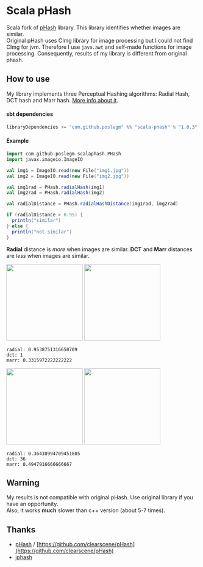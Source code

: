# Scala pHash

Scala fork of [pHash](http://phash.org) library. This library identifies whether images are similar.  
Original pHash uses CImg library for image processing but I could not find CImg for jvm. Therefore I use ```java.awt``` and self-made functions for image processing. Consequently, results of my library is different from original phash.
## How to use
My library implements three Perceptual Hashing algorithms: Radial Hash, DCT hash and Marr hash. [More info about it](http://www.phash.org/docs/pubs/thesis_zauner.pdf).

#### sbt dependencies

```scala 
libraryDependencies += "com.github.poslegm" %% "scala-phash" % "1.0.3"
```

#### Example

```scala
import com.github.poslegm.scalaphash.PHash
import javax.imageio.ImageIO

val img1 = ImageIO.read(new File("img1.jpg"))
val img2 = ImageIO.read(new File("img2.jpg"))

val img1rad = PHash.radialHash(img1)
val img2rad = PHash.radialHash(img2)

val radialDistance = PHash.radialHashDistance(img1rad, img2rad)

if (radialDistance > 0.95) {
  println("similar")
} else {
  println("not similar")
}
```

**Radial** distance is _more_ when images are similar.
**DCT** and **Marr** distances are _less_ when images are similar.

<img width='200px' src='https://github.com/poslegm/scala-phash/blob/master/src/test/resources/example2.jpg'>
<img width='200px' src='https://github.com/poslegm/scala-phash/blob/master/src/test/resources/example4.jpg'>

```
radial: 0.9538751316650709
dct: 1
marr: 0.3315972222222222
```

<img width='200px' src='https://github.com/poslegm/scala-phash/blob/master/src/test/resources/1.jpg'>
<img width='200px' src='https://github.com/poslegm/scala-phash/blob/master/src/test/resources/2.jpg'>

```
radial: 0.36438994709451805
dct: 36
marr: 0.4947916666666667
```

## Warning
My results is not compatible with original pHash. Use original library if you have an opportunity.  
Also, it works **much** slower than c++ version (about 5-7 times).
## Thanks
* [pHash](http://phash.org) / [https://github.com/clearscene/pHash](https://github.com/clearscene/pHash) 
* [jphash](https://github.com/pragone/jphash)
